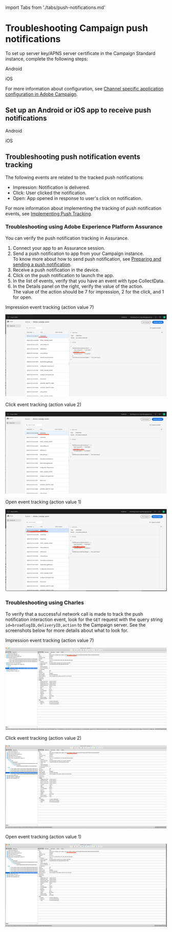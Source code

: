 import Tabs from './tabs/push-notifications.md'

# Troubleshooting Campaign push notifications

To set up server key/APNS server certificate in the Campaign Standard instance, complete the following steps:

<TabsBlock orientation="horizontal" slots="heading, content" repeat="2"/>

Android

<Tabs query="platform=android&task=campaign"/>

iOS

<Tabs query="platform=ios&task=campaign"/>

For more information about configuration, see [Channel specific application configuration in Adobe Campaign](https://experienceleague.adobe.com/docs/campaign-standard/using/administrating/configuring-channels/configuring-a-mobile-application.html).

## Set up an Android or iOS app to receive push notifications

<TabsBlock orientation="horizontal" slots="heading, content" repeat="2"/>

Android

<Tabs query="platform=android&task=receive"/>

iOS

<Tabs query="platform=ios&task=receive"/>

## Troubleshooting push notification events tracking

The following events are related to the tracked push notifications:

* Impression: Notification is delivered.
* Click: User clicked the notification.
* Open: App opened in response to user's click on notification.

For more information about implementing the tracking of push notification events, see [Implementing Push Tracking](https://experienceleague.adobe.com/docs/campaign-standard/using/administrating/configuring-mobile/push-tracking.html).

### Troubleshooting using Adobe Experience Platform Assurance

You can verify the push notification tracking in Assurance.

1. Connect your app to an Assurance session.
1. Send a push notification to app from your Campaign instance.<br/>To know more about how to send push notification, see [Preparing and sending a push notification](https://experienceleague.adobe.com/docs/campaign-standard/using/communication-channels/push-notifications/preparing-and-sending-a-push-notification.html).
1. Receive a push notification in the device.
1. Click on the push notification to launch the app.
1. In the list of events, verify that you have an event with type CollectData.
1. In the Details panel on the right, verify the value of the action.<br/>
The value of the action should be 7 for impression, 2 for the click, and 1 for open.

Impression event tracking (action value 7)

![Impression event tracking](./assets/push-notifications/push-tracking-impression.png)

Click event tracking (action value 2)

![Click event tracking](./assets/push-notifications/push-tracking-click.png)

Open event tracking (action value 1)

![Open event tracking](./assets/push-notifications/push-tracking-open.png)

### Troubleshooting using Charles

To verify that a successful network call is made to track the push notification interaction event, look for the `GET` request with the query string `id=broadlogID,deliveryID,action` to the Campaign server. See the screenshots below for more details about what to look for.

Impression event tracking (action value 7)

![Impression event tracking](./assets/push-notifications/tracking-impression.png)

Click event tracking (action value 2)

![Click event tracking](./assets/push-notifications/tracking-click.png)

Open event tracking (action value 1)

![Click event tracking](./assets/push-notifications/tracking-open.png)
